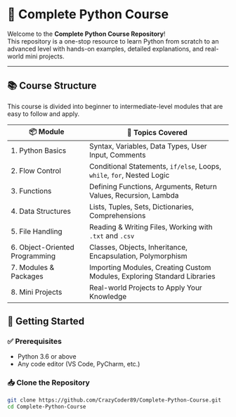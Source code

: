 # 🐍 Complete Python Course

Welcome to the **Complete Python Course Repository**!  
This repository is a one-stop resource to learn Python from scratch to an advanced level with hands-on examples, detailed explanations, and real-world mini projects.

---

## 📚 Course Structure

This course is divided into beginner to intermediate-level modules that are easy to follow and apply.

| 📦 Module | 📘 Topics Covered |
|----------|------------------|
| 1. Python Basics | Syntax, Variables, Data Types, User Input, Comments |
| 2. Flow Control | Conditional Statements, `if/else`, Loops, `while`, `for`, Nested Logic |
| 3. Functions | Defining Functions, Arguments, Return Values, Recursion, Lambda |
| 4. Data Structures | Lists, Tuples, Sets, Dictionaries, Comprehensions |
| 5. File Handling | Reading & Writing Files, Working with `.txt` and `.csv` |
| 6. Object-Oriented Programming | Classes, Objects, Inheritance, Encapsulation, Polymorphism |
| 7. Modules & Packages | Importing Modules, Creating Custom Modules, Exploring Standard Libraries |
| 8. Mini Projects | Real-world Projects to Apply Your Knowledge |


## 🚀 Getting Started

### ✅ Prerequisites

- Python 3.6 or above  
- Any code editor (VS Code, PyCharm, etc.)

### 📥 Clone the Repository
```bash
git clone https://github.com/CrazyCoder89/Complete-Python-Course.git
cd Complete-Python-Course
